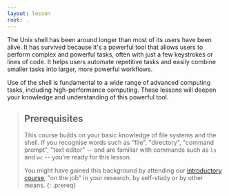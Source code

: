 ```yaml
---
layout: lesson
root: .
---
```


The Unix shell has been around longer than most of its users
have been alive. It has survived because it's a powerful tool that
allows users to perform complex and powerful tasks, often with just
 a few keystrokes or lines of code. It helps users automate repetitive
 tasks and easily combine smaller tasks into larger, more powerful workflows.

Use of the shell is fundamental to a wide range of advanced computing
tasks, including high-performance computing. These lessons will deepen your knowledge
and understanding of this powerful tool.

> ## Prerequisites
>
> This course builds on your basic knowledge of file systems and the
> shell. If you recognise words such as "file",
> "directory", "command prompt", "text editor" -- and are familiar with commands such
> as `ls` and `wc` -- you're ready for this lesson.
>
> You might have gained this background by attending our
> [introductory course](https://edcarp.github.io/shell-novice-esces/), "on the job"
> in your research, by self-study or by other means.
{: .prereq}
